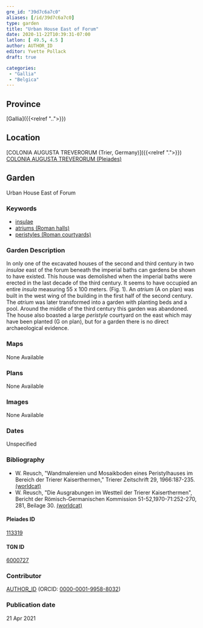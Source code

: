 ```yaml
---
gre_id: "39d7c6a7c0"
aliases: [/id/39d7c6a7c0]
type: garden
title: "Urban House East of Forum"
date: 2020-11-22T10:39:31-07:00
latlon: [ 49.5, 4.5 ]
author: AUTHOR_ID
editor: Yvette Pollack
draft: true

categories:
 - "Gallia"
 - "Belgica"
---
```


## Province
[Gallia]({{<relref "..">}})

## Location

[COLONIA AUGUSTA TREVERORUM (Trier, Germany)]({{<relref ".">}}) \
[COLONIA AUGUSTA TREVERORUM (Pleiades)](https://pleiades.stoa.org/places/113319)

<!--### Location Description-->

<!-- LEAVE THIS BLANK FOR NOW -->

<!--## Sublocation-->

<!--
[AREA WITHIN LOCATION, LIKE “PALATINE HILL”](GEOREFERENCE LINK)
A sublocation is any area larger than an individual garden, but located within a location. I would always try to include a link to a controlled vocabulary here if possible. This ID may well be different from the Garden ID, e.g., Pompeii versus a Garden in one of the houses which has its own Pleiades ID.
-->

<!--### Sublocation Description-->

<!-- DESCRIPTION -->

## Garden
Urban House East of Forum

### Keywords
- [insulae](http://vocab.getty.edu/page/aat/300000325)
- [atriums (Roman halls)](http://vocab.getty.edu/page/aat/300004097)
- [peristyles (Roman courtyards)](http://vocab.getty.edu/page/aat/300080971)



### Garden Description

In only one of the excavated houses of the second and third century in two *insulae* east of the forum beneath the imperial baths can gardens be shown to have existed. This house was demolished when the imperial baths were erected in the last decade of the third century. It seems to have occupied an entire *insula* measuring 55 x 100 meters. (Fig. 1). An *atrium* (A on plan) was built in the west wing of the building in the first half of the second century. The *atrium* was later transformed into a garden with planting beds and a pool. Around the middle of the third century this garden was abandoned. The house also boasted a large *peristyle* courtyard on the east which may have been planted (G on plan), but for a garden there is no direct archaeological evidence.

<!-- Whole entry comes from draft file-->



### Maps

None Available

### Plans

None Available
<!--
{{< image src="FILENAME" alt="ALT_TEXT" title="CAPTION" >}}
-->

### Images

None Available
<!--
{{< image src="FILENAME" alt="ALT_TEXT" title="CAPTION" >}}
-->

### Dates
Unspecified

### Bibliography
- W. Reusch, "Wandmalereien und Mosaikboden eines Peristylhauses im Bereich der Trierer Kaiserthermen," Trierer Zeitschrift 29, 1966:187-235. [(worldcat)](http://www.worldcat.org/oclc/1088857189)
- W. Reusch, "Die Ausgrabungen im Westteil der Trierer Kaiserthermen", Bericht der Römisch-Germanischen Kommission 51-52,1970-71:252-270, 281, Beilage 30. [(worldcat)](http://www.worldcat.org/oclc/67721035)


<!--#### Periodo ID-->

<!-- [PERIODO_ID](https://pleiades.stoa.org/places/PLEIADES_ID) -->

#### Pleiades ID

[113319](https://pleiades.stoa.org/places/113319)

#### TGN ID
[6000727](http://vocab.getty.edu/page/tgn/6000727)

### Contributor
[AUTHOR_ID](link) (ORCID: [0000-0001-9958-8032](https://orcid.org/0000-0001-9958-8032))

### Publication date

21 Apr 2021

<!--### Related articles-->

<!-- Links to other related articles. Leave blank for now -->